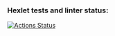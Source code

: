 ### Hexlet tests and linter status:
[![Actions Status](https://github.com/sibgatullin-i/devops-for-programmers-project-77/actions/workflows/hexlet-check.yml/badge.svg)](https://github.com/sibgatullin-i/devops-for-programmers-project-77/actions)